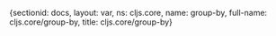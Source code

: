 {sectionid: docs, layout: var, ns: cljs.core, name: group-by, full-name: cljs.core/group-by,
  title: cljs.core/group-by}
